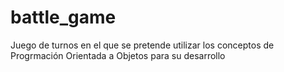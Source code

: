 # battle_game
Juego de turnos en el que se pretende utilizar los conceptos de Progrmación Orientada a Objetos para su desarrollo
